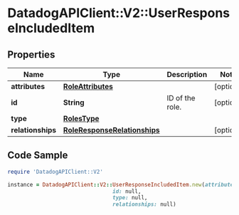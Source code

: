 # DatadogAPIClient::V2::UserResponseIncludedItem

## Properties

Name | Type | Description | Notes
------------ | ------------- | ------------- | -------------
**attributes** | [**RoleAttributes**](RoleAttributes.md) |  | [optional] 
**id** | **String** | ID of the role. | [optional] 
**type** | [**RolesType**](RolesType.md) |  | 
**relationships** | [**RoleResponseRelationships**](RoleResponseRelationships.md) |  | [optional] 

## Code Sample

```ruby
require 'DatadogAPIClient::V2'

instance = DatadogAPIClient::V2::UserResponseIncludedItem.new(attributes: null,
                                 id: null,
                                 type: null,
                                 relationships: null)
```


